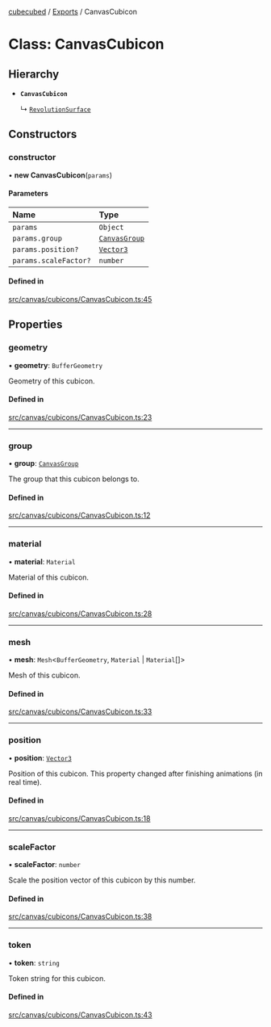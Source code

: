 [cubecubed](/reference/README.md) / [Exports](/reference/modules.md) / CanvasCubicon

# Class: CanvasCubicon

## Hierarchy

- **`CanvasCubicon`**

  ↳ [`RevolutionSurface`](/reference/classes/RevolutionSurface.md)

## Constructors

### constructor

• **new CanvasCubicon**(`params`)

#### Parameters

| Name | Type |
| :------ | :------ |
| `params` | `Object` |
| `params.group` | [`CanvasGroup`](/reference/classes/CanvasGroup.md) |
| `params.position?` | [`Vector3`](/reference/classes/Vector3.md) |
| `params.scaleFactor?` | `number` |

#### Defined in

[src/canvas/cubicons/CanvasCubicon.ts:45](https://github.com/imaphatduc/cubecubed/blob/8295992/src/canvas/cubicons/CanvasCubicon.ts#L45)

## Properties

### geometry

• **geometry**: `BufferGeometry`

Geometry of this cubicon.

#### Defined in

[src/canvas/cubicons/CanvasCubicon.ts:23](https://github.com/imaphatduc/cubecubed/blob/8295992/src/canvas/cubicons/CanvasCubicon.ts#L23)

___

### group

• **group**: [`CanvasGroup`](/reference/classes/CanvasGroup.md)

The group that this cubicon belongs to.

#### Defined in

[src/canvas/cubicons/CanvasCubicon.ts:12](https://github.com/imaphatduc/cubecubed/blob/8295992/src/canvas/cubicons/CanvasCubicon.ts#L12)

___

### material

• **material**: `Material`

Material of this cubicon.

#### Defined in

[src/canvas/cubicons/CanvasCubicon.ts:28](https://github.com/imaphatduc/cubecubed/blob/8295992/src/canvas/cubicons/CanvasCubicon.ts#L28)

___

### mesh

• **mesh**: `Mesh`<`BufferGeometry`, `Material` \| `Material`[]\>

Mesh of this cubicon.

#### Defined in

[src/canvas/cubicons/CanvasCubicon.ts:33](https://github.com/imaphatduc/cubecubed/blob/8295992/src/canvas/cubicons/CanvasCubicon.ts#L33)

___

### position

• **position**: [`Vector3`](/reference/classes/Vector3.md)

Position of this cubicon.
This property changed after finishing animations (in real time).

#### Defined in

[src/canvas/cubicons/CanvasCubicon.ts:18](https://github.com/imaphatduc/cubecubed/blob/8295992/src/canvas/cubicons/CanvasCubicon.ts#L18)

___

### scaleFactor

• **scaleFactor**: `number`

Scale the position vector of this cubicon by this number.

#### Defined in

[src/canvas/cubicons/CanvasCubicon.ts:38](https://github.com/imaphatduc/cubecubed/blob/8295992/src/canvas/cubicons/CanvasCubicon.ts#L38)

___

### token

• **token**: `string`

Token string for this cubicon.

#### Defined in

[src/canvas/cubicons/CanvasCubicon.ts:43](https://github.com/imaphatduc/cubecubed/blob/8295992/src/canvas/cubicons/CanvasCubicon.ts#L43)
